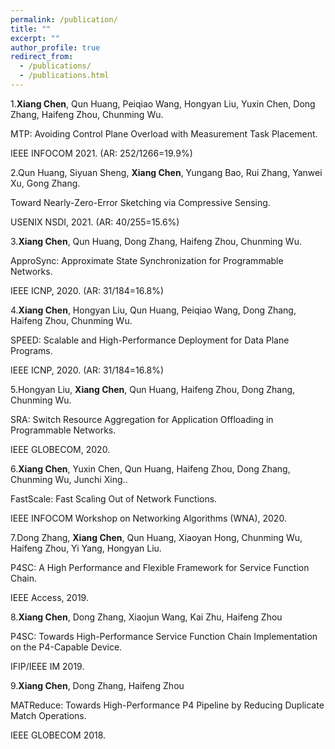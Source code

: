 ```yaml
---
permalink: /publication/
title: ""
excerpt: ""
author_profile: true
redirect_from: 
  - /publications/
  - /publications.html
---
```


1.**Xiang Chen**, Qun Huang, Peiqiao Wang, Hongyan Liu, Yuxin Chen, Dong Zhang, Haifeng Zhou, Chunming Wu.

MTP: Avoiding Control Plane Overload with Measurement Task Placement.

IEEE INFOCOM 2021. (AR: 252/1266=19.9%)

2.Qun Huang, Siyuan Sheng, **Xiang Chen**, Yungang Bao, Rui Zhang, Yanwei Xu, Gong Zhang.

Toward Nearly-Zero-Error Sketching via Compressive Sensing.

USENIX NSDI, 2021. (AR: 40/255=15.6%)

3.**Xiang Chen**, Qun Huang, Dong Zhang, Haifeng Zhou, Chunming Wu.

ApproSync: Approximate State Synchronization for Programmable Networks.

IEEE ICNP, 2020. (AR: 31/184=16.8%)

4.**Xiang Chen**, Hongyan Liu, Qun Huang, Peiqiao Wang, Dong Zhang, Haifeng Zhou, Chunming Wu.

SPEED: Scalable and High-Performance Deployment for Data Plane Programs.

IEEE ICNP, 2020. (AR: 31/184=16.8%)

5.Hongyan Liu, **Xiang Chen**, Qun Huang, Haifeng Zhou, Dong Zhang, Chunming Wu.

SRA: Switch Resource Aggregation for Application Offloading in Programmable Networks.

IEEE GLOBECOM, 2020.

6.**Xiang Chen**, Yuxin Chen, Qun Huang, Haifeng Zhou, Dong Zhang, Chunming Wu, Junchi Xing..

FastScale: Fast Scaling Out of Network Functions.

IEEE INFOCOM Workshop on Networking Algorithms (WNA), 2020.

7.Dong Zhang, **Xiang Chen**, Qun Huang, Xiaoyan Hong, Chunming Wu, Haifeng Zhou, Yi Yang, Hongyan Liu.

P4SC: A High Performance and Flexible Framework for Service Function Chain.

IEEE Access, 2019.

8.**Xiang Chen**, Dong Zhang, Xiaojun Wang, Kai Zhu, Haifeng Zhou

P4SC: Towards High-Performance Service Function Chain Implementation on the P4-Capable Device.

IFIP/IEEE IM 2019.

9.**Xiang Chen**, Dong Zhang, Haifeng Zhou

MATReduce: Towards High-Performance P4 Pipeline by Reducing Duplicate Match Operations.

IEEE GLOBECOM 2018.
